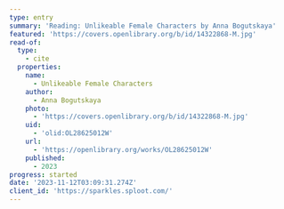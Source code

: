 ```yaml
---
type: entry
summary: 'Reading: Unlikeable Female Characters by Anna Bogutskaya'
featured: 'https://covers.openlibrary.org/b/id/14322868-M.jpg'
read-of:
  type:
    - cite
  properties:
    name:
      - Unlikeable Female Characters
    author:
      - Anna Bogutskaya
    photo:
      - 'https://covers.openlibrary.org/b/id/14322868-M.jpg'
    uid:
      - 'olid:OL28625012W'
    url:
      - 'https://openlibrary.org/works/OL28625012W'
    published:
      - 2023
progress: started
date: '2023-11-12T03:09:31.274Z'
client_id: 'https://sparkles.sploot.com/'
---
```


